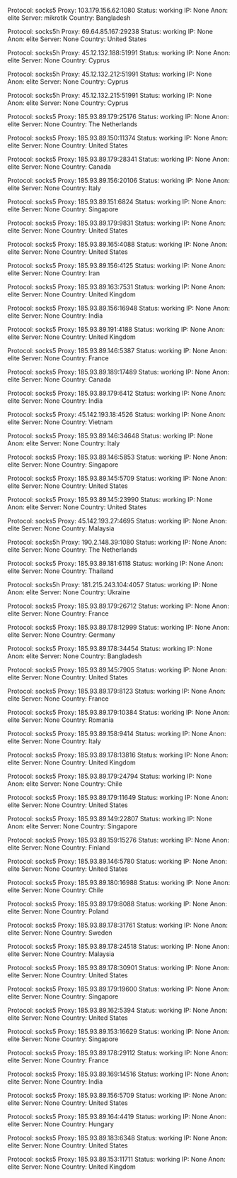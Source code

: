 Protocol: socks5
Proxy: 103.179.156.62:1080
Status: working
IP: None
Anon: elite
Server: mikrotik
Country: Bangladesh

Protocol: socks5h
Proxy: 69.64.85.167:29238
Status: working
IP: None
Anon: elite
Server: None
Country: United States

Protocol: socks5h
Proxy: 45.12.132.188:51991
Status: working
IP: None
Anon: elite
Server: None
Country: Cyprus

Protocol: socks5h
Proxy: 45.12.132.212:51991
Status: working
IP: None
Anon: elite
Server: None
Country: Cyprus

Protocol: socks5h
Proxy: 45.12.132.215:51991
Status: working
IP: None
Anon: elite
Server: None
Country: Cyprus

Protocol: socks5
Proxy: 185.93.89.179:25176
Status: working
IP: None
Anon: elite
Server: None
Country: The Netherlands

Protocol: socks5
Proxy: 185.93.89.150:11374
Status: working
IP: None
Anon: elite
Server: None
Country: United States

Protocol: socks5
Proxy: 185.93.89.179:28341
Status: working
IP: None
Anon: elite
Server: None
Country: Canada

Protocol: socks5
Proxy: 185.93.89.156:20106
Status: working
IP: None
Anon: elite
Server: None
Country: Italy

Protocol: socks5
Proxy: 185.93.89.151:6824
Status: working
IP: None
Anon: elite
Server: None
Country: Singapore

Protocol: socks5
Proxy: 185.93.89.179:9831
Status: working
IP: None
Anon: elite
Server: None
Country: United States

Protocol: socks5
Proxy: 185.93.89.165:4088
Status: working
IP: None
Anon: elite
Server: None
Country: United States

Protocol: socks5
Proxy: 185.93.89.156:4125
Status: working
IP: None
Anon: elite
Server: None
Country: Iran

Protocol: socks5
Proxy: 185.93.89.163:7531
Status: working
IP: None
Anon: elite
Server: None
Country: United Kingdom

Protocol: socks5
Proxy: 185.93.89.156:16948
Status: working
IP: None
Anon: elite
Server: None
Country: India

Protocol: socks5
Proxy: 185.93.89.191:4188
Status: working
IP: None
Anon: elite
Server: None
Country: United Kingdom

Protocol: socks5
Proxy: 185.93.89.146:5387
Status: working
IP: None
Anon: elite
Server: None
Country: France

Protocol: socks5
Proxy: 185.93.89.189:17489
Status: working
IP: None
Anon: elite
Server: None
Country: Canada

Protocol: socks5
Proxy: 185.93.89.179:6412
Status: working
IP: None
Anon: elite
Server: None
Country: India

Protocol: socks5
Proxy: 45.142.193.18:4526
Status: working
IP: None
Anon: elite
Server: None
Country: Vietnam

Protocol: socks5
Proxy: 185.93.89.146:34648
Status: working
IP: None
Anon: elite
Server: None
Country: Italy

Protocol: socks5
Proxy: 185.93.89.146:5853
Status: working
IP: None
Anon: elite
Server: None
Country: Singapore

Protocol: socks5
Proxy: 185.93.89.145:5709
Status: working
IP: None
Anon: elite
Server: None
Country: United States

Protocol: socks5
Proxy: 185.93.89.145:23990
Status: working
IP: None
Anon: elite
Server: None
Country: United States

Protocol: socks5
Proxy: 45.142.193.27:4695
Status: working
IP: None
Anon: elite
Server: None
Country: Malaysia

Protocol: socks5h
Proxy: 190.2.148.39:1080
Status: working
IP: None
Anon: elite
Server: None
Country: The Netherlands

Protocol: socks5
Proxy: 185.93.89.181:6118
Status: working
IP: None
Anon: elite
Server: None
Country: Thailand

Protocol: socks5h
Proxy: 181.215.243.104:4057
Status: working
IP: None
Anon: elite
Server: None
Country: Ukraine

Protocol: socks5
Proxy: 185.93.89.179:26712
Status: working
IP: None
Anon: elite
Server: None
Country: France

Protocol: socks5
Proxy: 185.93.89.178:12999
Status: working
IP: None
Anon: elite
Server: None
Country: Germany

Protocol: socks5
Proxy: 185.93.89.178:34454
Status: working
IP: None
Anon: elite
Server: None
Country: Bangladesh

Protocol: socks5
Proxy: 185.93.89.145:7905
Status: working
IP: None
Anon: elite
Server: None
Country: United States

Protocol: socks5
Proxy: 185.93.89.179:8123
Status: working
IP: None
Anon: elite
Server: None
Country: France

Protocol: socks5
Proxy: 185.93.89.179:10384
Status: working
IP: None
Anon: elite
Server: None
Country: Romania

Protocol: socks5
Proxy: 185.93.89.158:9414
Status: working
IP: None
Anon: elite
Server: None
Country: Italy

Protocol: socks5
Proxy: 185.93.89.178:13816
Status: working
IP: None
Anon: elite
Server: None
Country: United Kingdom

Protocol: socks5
Proxy: 185.93.89.179:24794
Status: working
IP: None
Anon: elite
Server: None
Country: Chile

Protocol: socks5
Proxy: 185.93.89.179:11649
Status: working
IP: None
Anon: elite
Server: None
Country: United States

Protocol: socks5
Proxy: 185.93.89.149:22807
Status: working
IP: None
Anon: elite
Server: None
Country: Singapore

Protocol: socks5
Proxy: 185.93.89.159:15276
Status: working
IP: None
Anon: elite
Server: None
Country: Finland

Protocol: socks5
Proxy: 185.93.89.146:5780
Status: working
IP: None
Anon: elite
Server: None
Country: United States

Protocol: socks5
Proxy: 185.93.89.180:16988
Status: working
IP: None
Anon: elite
Server: None
Country: Chile

Protocol: socks5
Proxy: 185.93.89.179:8088
Status: working
IP: None
Anon: elite
Server: None
Country: Poland

Protocol: socks5
Proxy: 185.93.89.178:31761
Status: working
IP: None
Anon: elite
Server: None
Country: Sweden

Protocol: socks5
Proxy: 185.93.89.178:24518
Status: working
IP: None
Anon: elite
Server: None
Country: Malaysia

Protocol: socks5
Proxy: 185.93.89.178:30901
Status: working
IP: None
Anon: elite
Server: None
Country: United States

Protocol: socks5
Proxy: 185.93.89.179:19600
Status: working
IP: None
Anon: elite
Server: None
Country: Singapore

Protocol: socks5
Proxy: 185.93.89.162:5394
Status: working
IP: None
Anon: elite
Server: None
Country: United States

Protocol: socks5
Proxy: 185.93.89.153:16629
Status: working
IP: None
Anon: elite
Server: None
Country: Singapore

Protocol: socks5
Proxy: 185.93.89.178:29112
Status: working
IP: None
Anon: elite
Server: None
Country: France

Protocol: socks5
Proxy: 185.93.89.169:14516
Status: working
IP: None
Anon: elite
Server: None
Country: India

Protocol: socks5
Proxy: 185.93.89.156:5709
Status: working
IP: None
Anon: elite
Server: None
Country: United States

Protocol: socks5
Proxy: 185.93.89.164:4419
Status: working
IP: None
Anon: elite
Server: None
Country: Hungary

Protocol: socks5
Proxy: 185.93.89.183:6348
Status: working
IP: None
Anon: elite
Server: None
Country: United States

Protocol: socks5
Proxy: 185.93.89.153:11711
Status: working
IP: None
Anon: elite
Server: None
Country: United Kingdom

